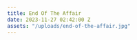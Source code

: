```yaml
---
title: End Of The Affair
date: 2023-11-27 02:42:00 Z
assets: "/uploads/end-of-the-affair.jpg"
---
```

